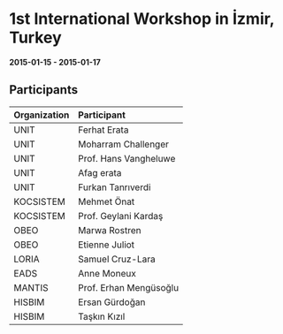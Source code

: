 1st International Workshop in İzmir, Turkey
===
**2015-01-15 - 2015-01-17**

Participants
---

Organization  | Participant
:------ | :---
UNIT | Ferhat Erata
UNIT | Moharram Challenger
UNIT | Prof. Hans Vangheluwe
UNIT | Afag erata
UNIT | Furkan Tanrıverdi
KOCSISTEM | Mehmet Önat
KOCSISTEM | Prof. Geylani Kardaş
OBEO | Marwa Rostren
OBEO | Etienne Juliot
LORIA | Samuel Cruz-Lara
EADS |Anne Moneux
MANTIS | Prof. Erhan Mengüsoğlu
HISBIM | Ersan Gürdoğan
HISBIM | Taşkın Kızıl
